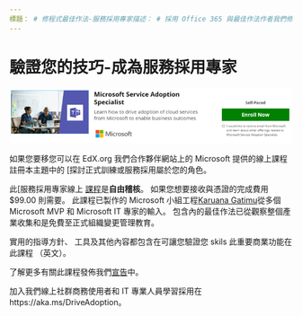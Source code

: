 ```yaml
---
標題： # 修程式最佳作法-服務採用專家描述： # 採用 Office 365 與最佳作法作者我們修程式: {github 識別碼} # karuanag ms.author: {毫秒別名} # karuanag ms.date：{@date} # 02/01/2019 ms.topic： 快速入門 # 用法
---
```


# <a name="validate-your-skills---become-a-service-adoption-specialist"></a>驗證您的技巧-成為服務採用專家

![服務採用專家課程 （英文)](media/champs_sascourse.png)

如果您要移您可以在 EdX.org 我們合作夥伴網站上的 Microsoft 提供的線上課程註冊本主題中的 [探討正式訓練或服務採用屬於您的角色。 

此[服務採用專家線上 [課程](https://aka.ms/AdoptionCert)是**自由稽核**。 如果您想要接收與憑證的完成費用 $99.00 則需要。 此課程已製作的 Microsoft 小組工程[Karuana Gatimu](https://linkedin.com/in/karuanagatimu)從多個 Microsoft MVP 和 Microsoft IT 專家的輸入。 包含內的最佳作法已從觀察整個產業收集和是免費至正式組織變更管理教育。  

實用的指導方針、 工具及其他內容都包含在可讓您驗證您 skils 此重要商業功能在此課程 （英文）。  

了解更多有關此課程發佈我們[宣告](https://aka.ms/AdoptionCertAnnouncement)中。 

加入我們線上社群商務使用者和 IT 專業人員學習採用在https://aka.ms/DriveAdoption。 